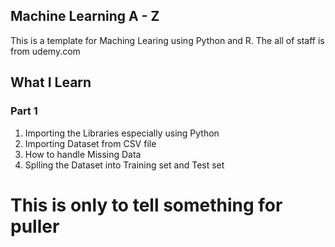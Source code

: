 ## Machine Learning A - Z
This is a template for Maching Learing using Python and R.
The all of staff is from udemy.com

## What I Learn
### Part 1
1. Importing the Libraries especially using Python
2. Importing Dataset from CSV file
3. How to handle Missing Data
4. Splling the Dataset into Training set and Test set

# This is only to tell something for puller

